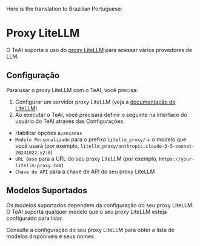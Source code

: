 Here is the translation to Brazilian Portuguese:

# Proxy LiteLLM

O TeAI suporta o uso do [proxy LiteLLM](https://docs.litellm.ai/docs/proxy/quick_start) para acessar vários provedores de LLM.

## Configuração

Para usar o proxy LiteLLM com o TeAI, você precisa:

1. Configurar um servidor proxy LiteLLM (veja a [documentação do LiteLLM](https://docs.litellm.ai/docs/proxy/quick_start))
2. Ao executar o TeAI, você precisará definir o seguinte na interface do usuário do TeAI através das Configurações:
  * Habilitar opções `Avançadas`
  * `Modelo Personalizado` para o prefixo `litellm_proxy/` + o modelo que você usará (por exemplo, `litellm_proxy/anthropic.claude-3-5-sonnet-20241022-v2:0`)
  * `URL Base` para a URL do seu proxy LiteLLM (por exemplo, `https://your-litellm-proxy.com`)
  * `Chave de API` para a chave de API do seu proxy LiteLLM

## Modelos Suportados

Os modelos suportados dependem da configuração do seu proxy LiteLLM. O TeAI suporta qualquer modelo que o seu proxy LiteLLM esteja configurado para lidar.

Consulte a configuração do seu proxy LiteLLM para obter a lista de modelos disponíveis e seus nomes.
